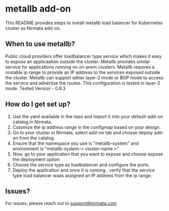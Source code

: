 # metallb add-on

This README provides steps to install metallb load balancer for Kubernetes cluster as Nirmata add-on.

## When to use metallb?
Public cloud providers offer loadbalancer type service which makes it easy to expose an applicaation outside the cluster. Metallb provides similar service for applications running on on-prem clusters.
Metallb requires a routable ip range to provide an IP address to the services exposed outside the cluster.
Metallb can support either layer-2 mode or BGP mode to access the service and advertise the routes.
This configuration is tested in layer-2 mode.
Tested Version - 0.8.3


## How do I get set up?
1. Use the yaml available in the repo and import it into your default-add-on catalog in Nirmata.
2. Cutomize the ip address range in the configmap based on your design.
3. Go to your cluster in Nirmata, select add-on tab and choose deploy add-on from the catalog.
4. Ensure that the namespace you use is "metallb-system" and environment is "metallb-system-< cluster-name >"
5. Now, go to your application that you want to expose and choose expose the deployment option
6. Choose the service type as loadbalancer and configure the ports.
7. Deploy the application and once it is running , verify that the service type load balancer waas assigned an IP address from the ip range.
  
## Issues?
For issues, please reach out to support@nirmata.com
